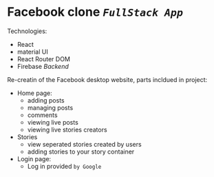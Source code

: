 # Facebook clone *`FullStack App`*
Technologies:
  - React
  - material UI
  - React Router DOM
  - Firebase *Backend*

 Re-creatin of the Facebook desktop website,
 parts incldued in project:
  * Home page:
    * adding posts
    * managing posts
    * comments
    * viewing live posts
    * viewing live stories creators
  * Stories 
    * view seperated stories created by users
    * adding stories to your story container
  * Login page:
    * Log in provided `by Google`
